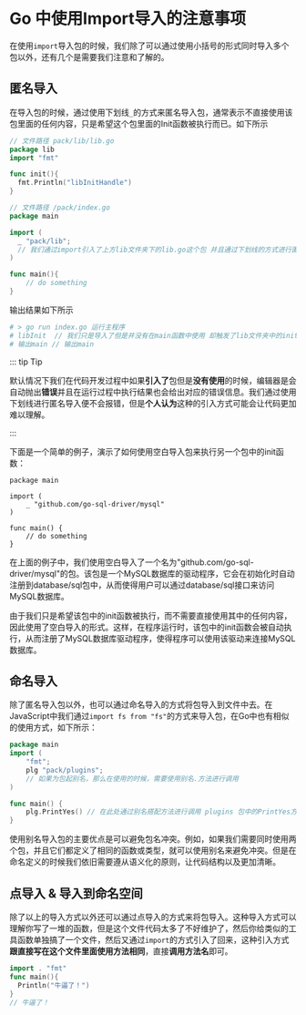 # Go 中使用Import导入的注意事项

在使用`import`导入包的时候，我们除了可以通过使用小括号的形式同时导入多个包以外，还有几个是需要我们注意和了解的。

## 匿名导入

在导入包的时候，通过使用下划线`_`的方式来匿名导入包，通常表示不直接使用该包里面的任何内容，只是希望这个包里面的Init函数被执行而已。如下所示

```go
// 文件路径 pack/lib/lib.go
package lib
import "fmt"

func init(){
  fmt.Println("libInitHandle")
}
```

```go
// 文件路径 /pack/index.go
package main

import (
  _ "pack/lib";
  // 我们通过import引入了上方lib文件夹下的lib.go这个包 并且通过下划线的方式进行匿名导入
)

func main(){
	// do something
}
```

输出结果如下所示

```sh
# > go run index.go 运行主程序
# libInit  // 我们只是导入了但是并没有在main函数中使用 却触发了lib文件夹中的init函数
# 输出main // 输出main
```

::: tip Tip

默认情况下我们在代码开发过程中如果**引入了**包但是**没有使用**的时候，编辑器是会自动抛出**错误**并且在运行过程中执行结果也会给出对应的错误信息。我们通过使用下划线进行匿名导入便不会报错，但是**个人认为**这种的引入方式可能会让代码更加难以理解。

:::

下面是一个简单的例子，演示了如何使用空白导入包来执行另一个包中的init函数：

```
package main

import (
	_ "github.com/go-sql-driver/mysql"
)

func main() {
	// do something
}
```

在上面的例子中，我们使用空白导入了一个名为"github.com/go-sql-driver/mysql"的包。该包是一个MySQL数据库的驱动程序，它会在初始化时自动注册到database/sql包中，从而使得用户可以通过database/sql接口来访问MySQL数据库。

由于我们只是希望该包中的init函数被执行，而不需要直接使用其中的任何内容，因此使用了空白导入的形式。这样，在程序运行时，该包中的init函数会被自动执行，从而注册了MySQL数据库驱动程序，使得程序可以使用该驱动来连接MySQL数据库。



## 命名导入

除了匿名导入包以外，也可以通过命名导入的方式将包导入到文件中去。在JavaScript中我们通过`import fs from "fs"`的方式来导入包，在Go中也有相似的使用方式，如下所示：

```go
package main
import (
	"fmt";
	plg "pack/plugins";
	// 如果为包起别名，那么在使用的时候，需要使用别名.方法进行调用
)

func main() {
	plg.PrintYes() // 在此处通过别名搭配方法进行调用 plugins 包中的PrintYes方法
}
```

使用别名导入包的主要优点是可以避免包名冲突。例如，如果我们需要同时使用两个包，并且它们都定义了相同的函数或类型，就可以使用别名来避免冲突。但是在命名定义的时候我们依旧需要遵从语义化的原则，让代码结构以及更加清晰。

## 点导入 & 导入到命名空间

除了以上的导入方式以外还可以通过点导入的方式来将包导入。这种导入方式可以理解你写了一堆的函数，但是这个文件代码太多了不好维护了，然后你给类似的工具函数单独搞了一个文件，然后又通过`import`的方式引入了回来，这种引入方式**跟直接写在这个文件里面使用方法相同**，直接**调用方法名**即可。

```go
import . "fmt"
func main(){
  Println("牛逼了！")
}
// 牛逼了！
```

